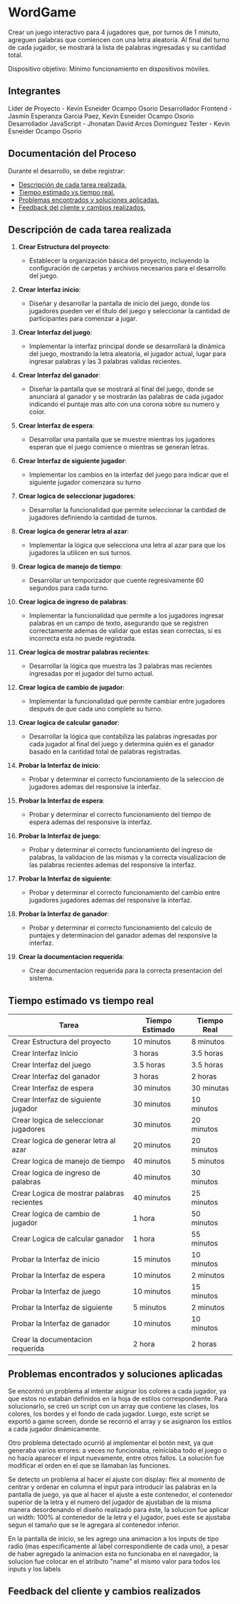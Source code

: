 # WordGame

Crear un juego interactivo para 4 jugadores que, por turnos de 1 minuto, agreguen palabras que comiencen con una letra aleatoria. Al final del turno de cada jugador, se mostrará la lista de palabras ingresadas y su cantidad total.

Dispositivo objetivo: Mínimo funcionamiento en dispositivos móviles.

## Integrantes

Líder de Proyecto - Kevin Esneider Ocampo Osorio
Desarrollador Frontend - Jasmin Esperanza Garcia Paez, Kevin Esneider Ocampo Osorio
Desarrollador JavaScript - Jhonatan David Arcos Dominguez
Tester - Kevin Esneider Ocampo Osorio

## Documentación del Proceso

Durante el desarrollo, se debe registrar: 
- [Descripción de cada tarea realizada.](#descripción-de-cada-tarea-realizada)
- [Tiempo estimado vs tiempo real.](#tiempo-estimado-vs-tiempo-real)
- [Problemas encontrados y soluciones aplicadas.](#problemas-encontrados-y-soluciones-aplicadas)
- [Feedback del cliente y cambios realizados.](#feedback-del-cliente-y-cambios-realizados)

## Descripción de cada tarea realizada

1. **Crear Estructura del proyecto**: 
    - Establecer la organización básica del proyecto, incluyendo la configuración de carpetas y archivos necesarios para el desarrollo del juego.

2. **Crear Interfaz inicio**: 
   - Diseñar y desarrollar la pantalla de inicio del juego, donde los jugadores pueden ver el título del juego y seleccionar la cantidad de participantes para comenzar a jugar.

3. **Crear Interfaz del juego**: 
   - Implementar la interfaz principal donde se desarrollará la dinámica del juego, mostrando la letra aleatoria, el jugador actual, lugar para ingresar palabras y las 3 palabras validas recientes.

4. **Crear Interfaz del ganador**: 
   - Diseñar la pantalla que se mostrará al final del juego, donde se anunciará al ganador y se mostrarán las palabras de cada jugador indicando el puntaje mas alto con una corona sobre su numero y color.

5. **Crear Interfaz de espera**: 
   - Desarrollar una pantalla que se muestre mientras los jugadores esperan que el juego comience o mientras se generan letras.

6. **Crear Interfaz de siguiente jugador**: 
   - Implementar los cambios en la interfaz del juego para indicar que el siguiente jugador comenzara su turno

7. **Crear logica de seleccionar jugadores**: 
   - Desarrollar la funcionalidad que permite seleccionar la cantidad de jugadores definiendo la cantidad de turnos.

8. **Crear logica de generar letra al azar**: 
   - Implementar la lógica que selecciona una letra al azar para que los jugadores la utilicen en sus turnos.

9. **Crear logica de manejo de tiempo**: 
   - Desarrollar un temporizador que cuente regresivamente 60 segundos para cada turno.

10. **Crear logica de ingreso de palabras**: 
    - Implementar la funcionalidad que permite a los jugadores ingresar palabras en un campo de texto, asegurando que se registren correctamente ademas de validar que estas sean correctas, si es incorrecta esta no puede registrada.

11. **Crear logica de mostrar palabras recientes**: 
    - Desarrollar la lógica que muestra las 3 palabras mas recientes ingresadas por el jugador del turno actual.

12. **Crear logica de cambio de jugador**: 
    - Implementar la funcionalidad que permite cambiar entre jugadores después de que cada uno complete su turno.

13. **Crear logica de calcular ganador**: 
    - Desarrollar la lógica que contabiliza las palabras ingresadas por cada jugador al final del juego y determina quién es el ganador basado en la cantidad total de palabras registradas.

14. **Probar la Interfaz de inicio**: 
    - Probar y determinar el correcto funcionamiento de la seleccion de jugadores ademas del responsive la interfaz.

15. **Probar la Interfaz de espera**: 
    - Probar y determinar el correcto funcionamiento del tiempo de espera ademas del responsive la interfaz.

16. **Probar la Interfaz de juego**: 
    - Probar y determinar el correcto funcionamiento del ingreso de palabras, la validacion de las mismas y la correcta visualizacion de las palabras recientes ademas del responsive la interfaz.

17. **Probar la Interfaz de siguiente**: 
    - Probar y determinar el correcto funcionamiento del cambio entre jugadores jugadores ademas del responsive la interfaz.

18. **Probar la Interfaz de ganador**: 
    - Probar y determinar el correcto funcionamiento del calculo de puntajes y determinacion del ganador ademas del responsive la interfaz.

19. **Crear la documentacion requerida**: 
    - Crear documentacion requerida para la correcta presentacion del sistema.

## Tiempo estimado vs tiempo real

| Tarea                                      | Tiempo Estimado  | Tiempo Real |
|--------------------------------------------|------------------|-------------|
| Crear Estructura del proyecto              | 10 minutos       | 8 minutos   |
| Crear Interfaz Inicio                      | 3 horas          | 3.5 horas   |
| Crear Interfaz del juego                   | 3.5 horas        | 3.5 horas   |
| Crear Interfaz del ganador                 | 3 horas          | 2 horas     |
| Crear Interfaz de espera                   | 30 minutos       | 30 minutas  |
| Crear Interfaz de siguiente jugador        | 30 minutos       | 10 minutos  |
| Crear logica de seleccionar jugadores      | 30 minutos       | 20 minutos  |
| Crear logica de generar letra al azar      | 20 minutos       | 20 minutos  |
| Crear logica de manejo de tiempo           | 40 minutos       | 5 minutos   |
| Crear logica de ingreso de palabras        | 40 minutos       | 30 minutos  |
| Crear Logica de mostrar palabras recientes | 40 minutos       | 25 minutos  |
| Crear logica de cambio de jugador          | 1 hora           | 50 minutos  |
| Crear Logica de calcular ganador           | 1 hora           | 55 minutos  |
| Probar la Interfaz de inicio               | 15 minutos       | 10 minutos  |
| Probar la Interfaz de espera               | 10 minutos       | 2 minutos   |
| Probar la Interfaz de juego                | 10 minutos       | 15 minutos  |
| Probar la Interfaz de siguiente            | 5 minutos        | 2 minutos   |
| Probar la Interfaz de ganador              | 10 minutos       | 10 minutos  |
| Crear la documentacion requerida           | 2 hora           | 2 horas     |

## Problemas encontrados y soluciones aplicadas

Se encontró un problema al intentar asignar los colores a cada jugador, ya que estos no estaban definidos en la hoja de estilos correspondiente. Para solucionarlo, se creó un script con un array que contiene las clases, los colores, los bordes y el fondo de cada jugador. Luego, este script se exportó a game screen, donde se recorrió el array y se asignaron los estilos a cada jugador dinámicamente.

Otro problema detectado ocurrió al implementar el botón next, ya que generaba varios errores: a veces no funcionaba, reiniciaba todo el juego o no hacía aparecer el input nuevamente, entre otros fallos. La solución fue modificar el orden en el que se llamaban las funciones.

Se detecto un problema al hacer el ajuste con display: flex al momento de centrar y ordenar en columna el input para introducir las palabras en la pantalla de juego, ya que al hacer el ajuste a este contenedor, el contenedor superior de la letra y el numero del jugador de ajustaban de la misma manera desordenando el diseño realizado para éste, la solucion fue aplicar un width: 100% al contenedor de la letra y el jugador, pues este se ajustaba segun el tamaño que se le agregara al contenedor inferior.

En la pantalla de inicio, se les agrego una animacion a los inputs de tipo radio (mas especificamente al label correspondiente de cada uno), a pesar de haber agregado la animacion esta no funcionaba en el navegador, la solucion fue colocar en el atributo "name" el mismo valor para todos los inputs y los labels

## Feedback del cliente y cambios realizados
